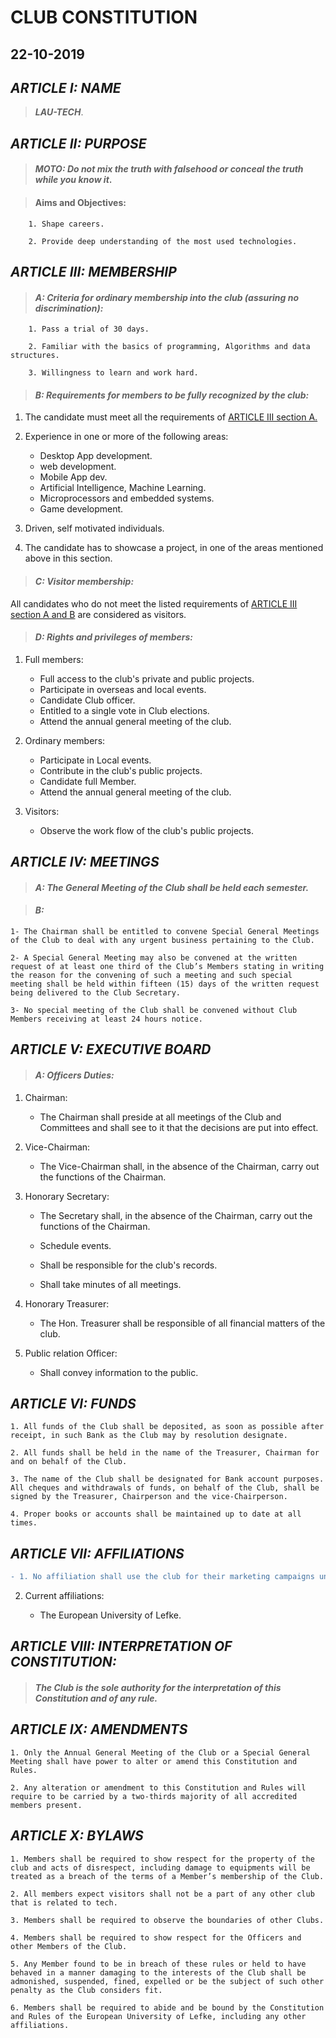 # CLUB CONSTITUTION

## 22-10-2019

## ***ARTICLE I: NAME***

> ***_LAU-TECH_***.

## ***ARTICLE II: PURPOSE***

> #### _MOTO: Do not mix the truth with falsehood or conceal the truth while you know it_.

> #### Aims and Objectives:

```
    1. Shape careers.

    2. Provide deep understanding of the most used technologies.  	
```

## ***ARTICLE III: MEMBERSHIP***

> #### _A:  Criteria for ordinary membership into the club (assuring no discrimination):_
	
```
    1. Pass a trial of 30 days.

    2. Familiar with the basics of programming, Algorithms and data structures.

    3. Willingness to learn and work hard. 
```
    
> #### _B:  Requirements for members to be fully recognized by the club:_

1. The candidate must meet all the requirements of [ARTICLE III section A.](#article-iii-membership)
 
2. Experience in one or more of the following areas:
   * Desktop App development.
   * web development.
   * Mobile App dev.
   * Artificial Intelligence, Machine Learning.
   * Microprocessors and embedded systems.
   * Game development.

3. Driven, self motivated individuals. 

4. The candidate has to showcase a project, in one of the areas mentioned above in this section.

> #### _C: Visitor membership:_

   All candidates who do not meet the listed requirements of [ARTICLE III section A and B](#article-iii-membership) are considered as visitors.

> #### _D:  Rights and privileges of members:_

1. Full members:
    
   * Full access to the club's private and public projects.
   * Participate in overseas and local events.
   * Candidate Club officer.
   * Entitled to a single vote in Club elections.
   * Attend the annual general meeting of the club.

2. Ordinary members:

   * Participate in Local events.
   * Contribute in the club's public projects.
   * Candidate full Member.   
   * Attend the annual general meeting of the club. 

3. Visitors:

   * Observe the work flow of the club's public projects.

## ***ARTICLE IV: MEETINGS***

> #### _A:  The General Meeting of the Club shall be held each semester._

> #### _B:_ 

    1- The Chairman shall be entitled to convene Special General Meetings of the Club to deal with any urgent business pertaining to the Club. 

    2- A Special General Meeting may also be convened at the written request of at least one third of the Club’s Members stating in writing the reason for the convening of such a meeting and such special meeting shall be held within fifteen (15) days of the written request 	being delivered to the Club Secretary. 

    3- No special meeting of the Club shall be convened without Club Members receiving at least 24 hours notice.


## ***ARTICLE V: EXECUTIVE BOARD***

> #### _A:  Officers Duties:_

1. Chairman:

   * The Chairman shall preside at all meetings of the Club and Committees and shall see to it that the decisions are put into effect.
    
2. Vice-Chairman:
    
   * The Vice-Chairman shall, in the absence of the Chairman, carry out the functions of the Chairman.
    
3. Honorary Secretary:
   
   * The Secretary shall, in the absence of the Chairman, carry out the functions of the Chairman.  
    
   * Schedule events.
    
   * Shall be responsible for the club's records.
    
   * Shall take minutes of all meetings.
    
4. Honorary Treasurer:
    
   * The Hon. Treasurer shall be responsible of all financial matters of the club.
    
5. Public relation Officer:
    
   * Shall convey information to the public.


## ***ARTICLE VI: FUNDS***

    1. All funds of the Club shall be deposited, as soon as possible after receipt, in such Bank as the Club may by resolution designate. 
    
    2. All funds shall be held in the name of the Treasurer, Chairman for and on behalf of the Club. 
   
    3. The name of the Club shall be designated for Bank account purposes. All cheques and withdrawals of funds, on behalf of the Club, shall be signed by the Treasurer, Chairperson and the vice-Chairperson. 
    
    4. Proper books or accounts shall be maintained up to date at all times.


## ***ARTICLE VII: AFFILIATIONS***
```diff
- 1. No affiliation shall use the club for their marketing campaigns unless an agreement is set.
```
2. Current affiliations:
    
    * The European University of Lefke.


## ***ARTICLE VIII: INTERPRETATION OF CONSTITUTION:***

> #### **_The Club is the sole authority for the interpretation of this Constitution and of any rule._**

## ***ARTICLE IX: AMENDMENTS***

    1. Only the Annual General Meeting of the Club or a Special General Meeting shall have power to alter or amend this Constitution and Rules. 

    2. Any alteration or amendment to this Constitution and Rules will require to be carried by a two-thirds majority of all accredited members present.


## ***ARTICLE X: BYLAWS***

	1. Members shall be required to show respect for the property of the club and acts of disrespect, including damage to equipments will be treated as a breach of the terms of a Member’s membership of the Club.
	
	2. All members expect visitors shall not be a part of any other club that is related to tech.
	
	3. Members shall be required to observe the boundaries of other Clubs.
	
	4. Members shall be required to show respect for the Officers and other Members of the Club.
	
	5. Any Member found to be in breach of these rules or held to have behaved in a manner damaging to the interests of the Club shall be admonished, suspended, fined, expelled or be the subject of such other penalty as the Club considers fit.
	
	6. Members shall be required to abide and be bound by the Constitution and Rules of the European University of Lefke, including any other affiliations.  
